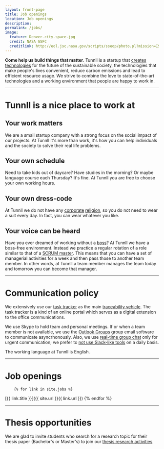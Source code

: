 ```yaml
---
layout: front-page 
title: Job openings 
location: Job openings 
description:  
permalink: /jobs/
image:
  feature: Denver-city-space.jpg
  credit: NASA GSFC
  creditlink: http://eol.jsc.nasa.gov/scripts/sseop/photo.pl?mission=ISS015&roll=E&frame=7366
---
```


**Come help us build things that matter**. Tunnll is a startup that [creates technologies](http://tunnll.com) for the future of the sustainable society, the technologies that make people's lives convenient, reduce carbon emissions and lead to efficient resource usage. We strive to combine the love to state-of-the-art technologies and a working environment that people are happy to work in.

* * *

# Tunnll is a nice place to work at

## Your work matters

We are a small startup company with a strong focus on the social impact of our projects. At Tunnll it's more than work, it's how you can help individuals and the society to solve their real life problems.


## Your own schedule

Need to take kids out of daycare? Have studies in the morning? Or maybe language course each Thursday? It's fine. At Tunnll you are free to choose your own working hours.

## Your own dress-code

At Tunnll we do not have any [corporate](http://en.wikipedia.org/wiki/Office_Space) [religion](https://en.wikipedia.org/wiki/Cult), so you do not need to wear a suit every day. In fact, you can wear whatever you like.

## Your voice can be heard

Have you ever dreamed of working without a [boss](http://en.wikipedia.org/wiki/Bill_Lumbergh)? At Tunnll we have a boss-free environment. Instead we practice a regular rotation of a role similar to that of a [SCRUM master](http://en.wikipedia.org/wiki/Scrum_(software_development)#Scrum_Master). This means that you can have a set of managerial activities for a week and then pass those to another team member. In other words, at Tunnll a team member manages the team today and tomorrow you can become that manager.

* * *

# Communication policy

We extensively use our [task tracker][1] as the main [traceability vehicle](https://en.wikipedia.org/wiki/Requirements_traceability). The task tracker is a kind of an online portal which serves as a digital extension to the office communications.

We use Skype to hold team and personal meetings. If or when a team member is not available, we use the [Outlook Groups](https://en.wikipedia.org/wiki/Outlook_Groups) group email software to communicate asyncrhonously. Also, we use [real-time group chat](https://en.wikipedia.org/wiki/Microsoft_Teams) only for urgent communication; we prefer to [not use Slack-like tools](https://abe-winter.github.io/plea's/help/2018/02/11/slack.html) on a daily basis.

The working language at Tunnll is English.

 [1]: https://en.wikipedia.org/wiki/Microsoft_Visual_Studio#Team_Services

* * *

# Job openings 


		{% for link in site.jobs %}
[{{ link.title }}]({{ site.url }}{{ link.url }})
{% endfor %}


* * *

# Thesis opportunities

We are glad to invite students who search for a research topic for their thesis paper (Bachelor's or Master's) to join our [thesis research activities](/thesis-opportunities-students/)

